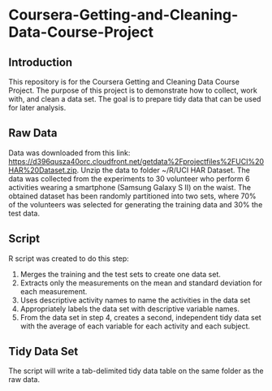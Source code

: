 # Coursera-Getting-and-Cleaning-Data-Course-Project

## Introduction
This repository is for the Coursera Getting and Cleaning Data Course Project. The purpose of this project is to demonstrate how to collect, work with, and clean a data set. The goal is to prepare tidy data that can be used for later analysis.

## Raw Data
Data was downloaded from this link: https://d396qusza40orc.cloudfront.net/getdata%2Fprojectfiles%2FUCI%20HAR%20Dataset.zip.
Unzip the data to folder ~/R/UCI HAR Dataset.
The data was collected from the experiments to 30 volunteer who perform 6 activities wearing a smartphone (Samsung Galaxy S II) on the waist. The obtained dataset has been randomly partitioned into two sets, where 70% of the volunteers was selected for generating the training data and 30% the test data. 

## Script
R script was created to do this step:
1. Merges the training and the test sets to create one data set.
2. Extracts only the measurements on the mean and standard deviation for each measurement. 
3. Uses descriptive activity names to name the activities in the data set
4. Appropriately labels the data set with descriptive variable names. 
5. From the data set in step 4, creates a second, independent tidy data set with the average of each variable for each activity and each subject.

## Tidy Data Set
The script will write a tab-delimited tidy data table on the same folder as the raw data.
